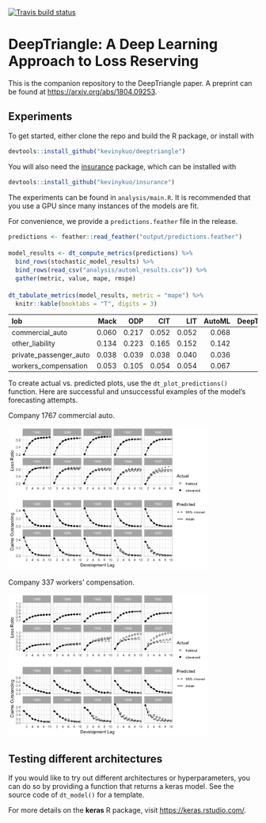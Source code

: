 
<!-- README.md is generated from README.Rmd. Please edit that file -->

[![Travis build
status](https://travis-ci.org/kevinykuo/deeptriangle.svg?branch=master)](https://travis-ci.org/kevinykuo/deeptriangle)

# DeepTriangle: A Deep Learning Approach to Loss Reserving

This is the companion repository to the DeepTriangle paper. A preprint
can be found at <https://arxiv.org/abs/1804.09253>.

## Experiments

To get started, either clone the repo and build the R package, or
install with

``` r
devtools::install_github("kevinykuo/deeptriangle")
```

You will also need the
[insurance](https://github.com/kevinykuo/insurance) package, which can
be installed with

``` r
devtools::install_github("kevinykuo/insurance")
```

The experiments can be found in `analysis/main.R`. It is recommended
that you use a GPU since many instances of the models are fit.

For convenience, we provide a `predictions.feather` file in the release.

``` r
predictions <- feather::read_feather("output/predictions.feather")

model_results <- dt_compute_metrics(predictions) %>%
  bind_rows(stochastic_model_results) %>%
  bind_rows(read_csv("analysis/automl_results.csv")) %>%
  gather(metric, value, mape, rmspe)

dt_tabulate_metrics(model_results, metric = "mape") %>%
  knitr::kable(booktabs = "T", digits = 3)
```

| lob                      |  Mack |   ODP |   CIT |   LIT | AutoML | DeepTriangle |
| :----------------------- | ----: | ----: | ----: | ----: | -----: | -----------: |
| commercial\_auto         | 0.060 | 0.217 | 0.052 | 0.052 |  0.068 |        0.043 |
| other\_liability         | 0.134 | 0.223 | 0.165 | 0.152 |  0.142 |        0.109 |
| private\_passenger\_auto | 0.038 | 0.039 | 0.038 | 0.040 |  0.036 |        0.025 |
| workers\_compensation    | 0.053 | 0.105 | 0.054 | 0.054 |  0.067 |        0.046 |

To create actual vs. predicted plots, use the `dt_plot_predictions()`
function. Here are successful and unsuccessful examples of the model’s
forecasting attempts.

Company 1767 commercial auto.

<img src="man/figures/README-unnamed-chunk-2-1.png" width="80%" />

Company 337 workers’ compensation.

<img src="man/figures/README-unnamed-chunk-3-1.png" width="80%" />

## Testing different architectures

If you would like to try out different architectures or hyperparameters,
you can do so by providing a function that returns a keras model. See
the source code of `dt_model()` for a template.

For more details on the **keras** R package, visit
<https://keras.rstudio.com/>.
